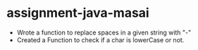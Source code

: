 # assignment-java-masai

- Wrote a function to replace spaces in a given string with "-"
- Created a Function to check if a char is lowerCase or not.
